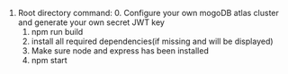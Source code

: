 1. Root directory command:
    0. Configure your own mogoDB atlas cluster and generate your own secret JWT key
    1. npm run build
    2. install all required dependencies(if missing and will be displayed)
    3. Make sure node and express has been installed
    4. npm start
